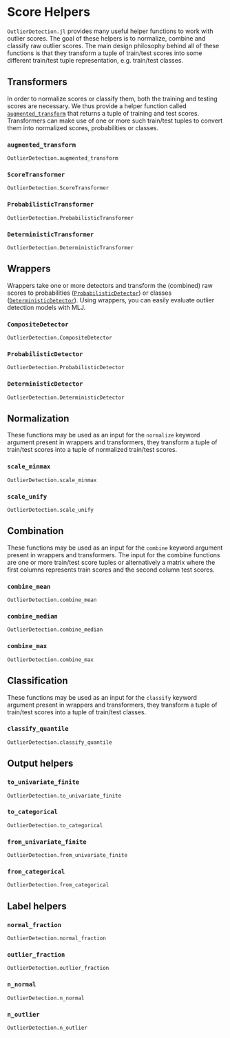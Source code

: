 # Score Helpers

`OutlierDetection.jl` provides many useful helper functions to work with outlier scores. The goal of these helpers is to normalize, combine and classify raw outlier scores. The main design philosophy behind all of these functions is that they transform a tuple of train/test scores into some different train/test tuple representation, e.g. train/test classes.

## Transformers

In order to normalize scores or classify them, both the training and testing scores are necessary. We thus provide a helper function called [`augmented_transform`](@ref) that returns a tuple of training and test scores. Transformers can make use of one or more such train/test tuples to convert them into normalized scores, probabilities or classes.

### `augmented_transform`

```@docs
OutlierDetection.augmented_transform
```

### `ScoreTransformer`

```@docs
OutlierDetection.ScoreTransformer
```

### `ProbabilisticTransformer`

```@docs
OutlierDetection.ProbabilisticTransformer
```

### `DeterministicTransformer`

```@docs
OutlierDetection.DeterministicTransformer
```

## Wrappers

Wrappers take one or more detectors and transform the (combined) raw scores to probabilities ([`ProbabilisticDetector`](@ref)) or classes ([`DeterministicDetector`](@ref)). Using wrappers, you can easily evaluate outlier detection models with MLJ.

### `CompositeDetector`

```@docs
OutlierDetection.CompositeDetector
```

### `ProbabilisticDetector`

```@docs
OutlierDetection.ProbabilisticDetector
```

### `DeterministicDetector`

```@docs
OutlierDetection.DeterministicDetector
```

## Normalization

These functions may be used as an input for the `normalize` keyword argument present in wrappers and transformers, they transform a tuple of train/test scores into a tuple of normalized train/test scores.

### `scale_minmax`

```@docs
OutlierDetection.scale_minmax
```

### `scale_unify`

```@docs
OutlierDetection.scale_unify
```

## Combination

These functions may be used as an input for the `combine` keyword argument present in wrappers and transformers. The input for the combine functions are one or more train/test score tuples or alternatively a matrix where the first columns represents train scores and the second column test scores.

### `combine_mean`

```@docs
OutlierDetection.combine_mean
```

### `combine_median`

```@docs
OutlierDetection.combine_median
```

### `combine_max`

```@docs
OutlierDetection.combine_max
```

## Classification

These functions may be used as an input for the `classify` keyword argument present in wrappers and transformers, they transform a tuple of train/test scores into a tuple of train/test classes.

### `classify_quantile`

```@docs
OutlierDetection.classify_quantile
```

## Output helpers

### `to_univariate_finite`

```@docs
OutlierDetection.to_univariate_finite
```

### `to_categorical`

```@docs
OutlierDetection.to_categorical
```

### `from_univariate_finite`

```@docs
OutlierDetection.from_univariate_finite
```

### `from_categorical`

```@docs
OutlierDetection.from_categorical
```

## Label helpers

### `normal_fraction`

```@docs
OutlierDetection.normal_fraction
```

### `outlier_fraction`

```@docs
OutlierDetection.outlier_fraction
```

### `n_normal`

```@docs
OutlierDetection.n_normal
```

### `n_outlier`

```@docs
OutlierDetection.n_outlier
```
